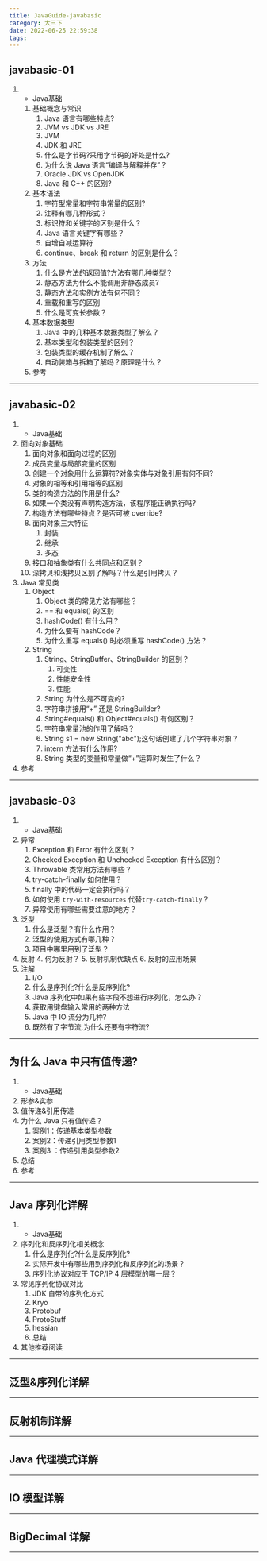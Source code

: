 ```yaml
---
title: JavaGuide-javabasic
category: 大三下
date: 2022-06-25 22:59:38
tags:
---
```


## javabasic-01
1. - Java基础
   1. 基础概念与常识
      1. Java 语言有哪些特点?
      2. JVM vs JDK vs JRE
      3. JVM
      4. JDK 和 JRE
      5. 什么是字节码?采用字节码的好处是什么?
      6. 为什么说 Java 语言“编译与解释并存”？
      7. Oracle JDK vs OpenJDK
      8. Java 和 C++ 的区别?
   2. 基本语法
       1. 字符型常量和字符串常量的区别?
       2. 注释有哪几种形式？
       3. 标识符和关键字的区别是什么？
       4. Java 语言关键字有哪些？
       5. 自增自减运算符
       6. continue、break 和 return 的区别是什么？
   3. 方法
       1. 什么是方法的返回值?方法有哪几种类型？
       2. 静态方法为什么不能调用非静态成员?
       3. 静态方法和实例方法有何不同？
       4. 重载和重写的区别
       5. 什么是可变长参数？
   4. 基本数据类型
       1. Java 中的几种基本数据类型了解么？
       2. 基本类型和包装类型的区别？
       3. 包装类型的缓存机制了解么？
       4. 自动装箱与拆箱了解吗？原理是什么？
   5. 参考

---

## javabasic-02

1. - Java基础
2. 面向对象基础
   1. 面向对象和面向过程的区别
   2. 成员变量与局部变量的区别
   3. 创建一个对象用什么运算符?对象实体与对象引用有何不同?
   4. 对象的相等和引用相等的区别
   5. 类的构造方法的作用是什么?
   6. 如果一个类没有声明构造方法，该程序能正确执行吗?
   7. 构造方法有哪些特点？是否可被 override?
   8. 面向对象三大特征
      1. 封装
      2. 继承
      3. 多态
   9. 接口和抽象类有什么共同点和区别？
   10. 深拷贝和浅拷贝区别了解吗？什么是引用拷贝？
3. Java 常见类
   1. Object
      1. Object 类的常见方法有哪些？
      2. == 和 equals() 的区别
      3. hashCode() 有什么用？
      4. 为什么要有 hashCode？
      5. 为什么重写 equals() 时必须重写 hashCode() 方法？
   2. String
       1. String、StringBuffer、StringBuilder 的区别？
          1. 可变性
          2. 性能安全性
          3. 性能
       2. String 为什么是不可变的?
       3. 字符串拼接用“+” 还是 StringBuilder?
       4. String#equals() 和 Object#equals() 有何区别？
       5. 字符串常量池的作用了解吗？
       6. String s1 = new String(&quot;abc&quot;);这句话创建了几个字符串对象？
       7. intern 方法有什么作用?
       8. String 类型的变量和常量做“+”运算时发生了什么？
4. 参考

---

## javabasic-03

1. - Java基础
2. 异常
   1. Exception 和 Error 有什么区别？
   2. Checked Exception 和 Unchecked Exception 有什么区别？
   3. Throwable 类常用方法有哪些？
   4. try-catch-finally 如何使用？
   5. finally 中的代码一定会执行吗？
   6. 如何使用 <code>try-with-resources</code> 代替<code>try-catch-finally</code>？
   7. 异常使用有哪些需要注意的地方？
3. 泛型
   1. 什么是泛型？有什么作用？
   2. 泛型的使用方式有哪几种？
   3. 项目中哪里用到了泛型？
4. 反射
   4. 何为反射？
   5. 反射机制优缺点
   6. 反射的应用场景
5. 注解
    1. I/O
    2. 什么是序列化?什么是反序列化?
    3. Java 序列化中如果有些字段不想进行序列化，怎么办？
    4. 获取用键盘输入常用的两种方法
    5. Java 中 IO 流分为几种?
    6. 既然有了字节流,为什么还要有字符流?

---

## 为什么 Java 中只有值传递?

1. - Java基础
2. 形参&amp;实参
3. 值传递&amp;引用传递
4. 为什么 Java 只有值传递？
   1. 案例1：传递基本类型参数
   2. 案例2：传递引用类型参数1
   3. 案例3 ：传递引用类型参数2
5. 总结
6. 参考

---

## Java 序列化详解
1. - Java基础
2. 序列化和反序列化相关概念
   1. 什么是序列化?什么是反序列化?
   2. 实际开发中有哪些用到序列化和反序列化的场景？
   3. 序列化协议对应于 TCP/IP 4 层模型的哪一层？
3. 常见序列化协议对比
   1. JDK 自带的序列化方式
   2. Kryo
   3. Protobuf
   4. ProtoStuff
   5. hessian
   6. 总结
4.  其他推荐阅读
---
## 泛型&序列化详解
---
## 反射机制详解
---
## Java 代理模式详解
---
## IO 模型详解
---
## BigDecimal 详解
---

